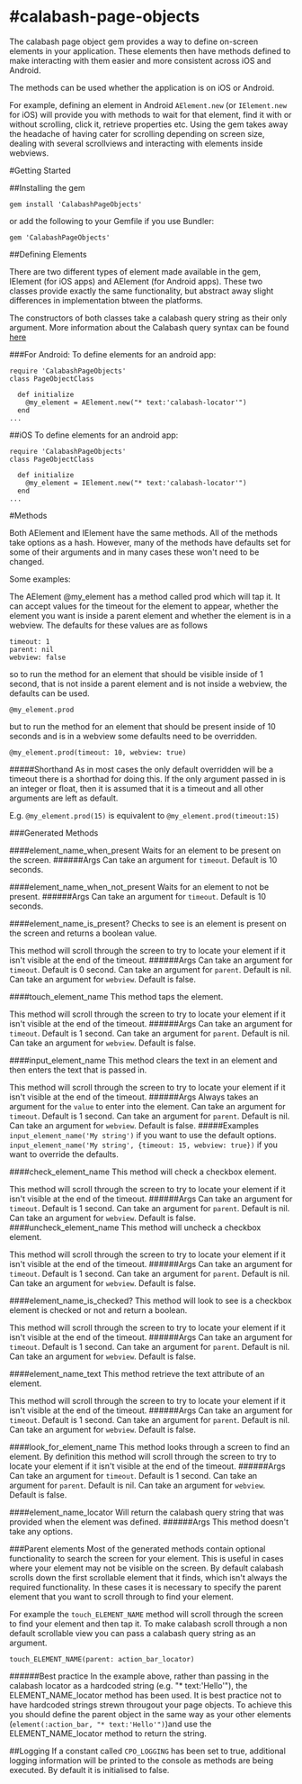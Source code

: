 #calabash-page-objects
=====================

The calabash page object gem provides a way to define on-screen elements in your application. These elements then have methods defined to make interacting with them easier and more consistent across iOS and Android.

The methods can be used whether the application is on iOS or Android.

For example, defining an element in Android `AElement.new` (or `IElement.new` for iOS) will provide you with methods to wait for that element, find it with or without scrolling, click it, retrieve properties etc. Using the gem takes away the headache of having cater for scrolling depending on screen size, dealing with several scrollviews and interacting with elements inside webviews.

#Getting Started

##Installing the gem
```
gem install 'CalabashPageObjects'
```
or add the following to your Gemfile if you use Bundler:
```
gem 'CalabashPageObjects'
```

##Defining Elements

There are two different types of element made available in the gem, IElement (for iOS apps) and AElement (for Android apps).  These two classes provide exactly the same functionality, but abstract away slight differences in implementation btween the platforms.

The constructors of both classes take a calabash query string as their only argument. More information about the Calabash query syntax can be found [here](https://github.com/calabash/calabash-android/wiki/05-Query-Syntax)

###For Android:
To define elements for an android app:
```
require 'CalabashPageObjects'
class PageObjectClass

  def initialize
    @my_element = AElement.new("* text:'calabash-locator'")
  end
...
```

##iOS
To define elements for an android app:
```
require 'CalabashPageObjects'
class PageObjectClass

  def initialize
    @my_element = IElement.new("* text:'calabash-locator'")
  end
...
```

#Methods

Both AElement and IElement have the same methods.  All of the methods take options as a hash.  However, many of the methods have defaults set for some of their arguments and in many cases these won't need to be changed.

Some examples:

The AElement @my_element has a method called prod which will tap it.  It can accept values for the timeout for the element to appear, whether the element you want is inside a parent element and whether the element is in a webview.  The defaults for these values are as follows
```
timeout: 1
parent: nil
webview: false
```
so to run the method for an element that should be visible inside of 1 second, that is not inside a parent element and is not inside a webview, the defaults can be used.

`@my_element.prod`

but to run the method for an element that should be present inside of 10 seconds and is in a webview some defaults need to be overridden.

`@my_element.prod(timeout: 10, webview: true)`

#####Shorthand
As in most cases the only default overridden will be a timeout there is a shorthad for doing this.  If the only argument passed in is an integer or float, then it is assumed that it is a timeout and all other arguments are left as default.

E.g.
`@my_element.prod(15)`
is equivalent to 
`@my_element.prod(timeout:15)`

###Generated Methods

####element_name_when_present
Waits for an element to be present on the screen.
######Args
Can take an argument for `timeout`.  Default is 10 seconds.

####element_name_when_not_present
Waits for an element to not be present.
######Args
Can take an argument for `timeout`.  Default is 10 seconds.

####element_name_is_present?
Checks to see is an element is present on the screen and returns a boolean value.

This method will scroll through the screen to try to locate your element if it isn't visible at the end of the timeout.
######Args
Can take an argument for `timeout`.  Default is 0 second.
Can take an argument for `parent`. Default is nil.
Can take an argument for `webview`. Default is false.

####touch_element_name
This method taps the element.

This method will scroll through the screen to try to locate your element if it isn't visible at the end of the timeout.
######Args
Can take an argument for `timeout`.  Default is 1 second.
Can take an argument for `parent`. Default is nil.
Can take an argument for `webview`. Default is false.

####input_element_name
This method clears the text in an element and then enters the text that is passed in.

This method will scroll through the screen to try to locate your element if it isn't visible at the end of the timeout.
######Args
Always takes an argument for the `value` to enter into the element.
Can take an argument for `timeout`.  Default is 1 second.
Can take an argument for `parent`. Default is nil.
Can take an argument for `webview`. Default is false.
#####Examples
`input_element_name('My string')` if you want to use the default options.
`input_element_name('My string', {timeout: 15, webview: true})` if you want to override the defaults.

####check_element_name
This method will check a checkbox element.

This method will scroll through the screen to try to locate your element if it isn't visible at the end of the timeout.
######Args
Can take an argument for `timeout`.  Default is 1 second.
Can take an argument for `parent`. Default is nil.
Can take an argument for `webview`. Default is false.
####uncheck_element_name
This method will uncheck a checkbox element.

This method will scroll through the screen to try to locate your element if it isn't visible at the end of the timeout.
######Args
Can take an argument for `timeout`.  Default is 1 second.
Can take an argument for `parent`. Default is nil.
Can take an argument for `webview`. Default is false.

####element_name_is_checked?
This method will look to see is a checkbox element is checked or not and return a boolean.

This method will scroll through the screen to try to locate your element if it isn't visible at the end of the timeout.
######Args
Can take an argument for `timeout`.  Default is 1 second.
Can take an argument for `parent`. Default is nil.
Can take an argument for `webview`. Default is false.

####element_name_text
This method retrieve the text attribute of an element.

This method will scroll through the screen to try to locate your element if it isn't visible at the end of the timeout.
######Args
Can take an argument for `timeout`.  Default is 1 second.
Can take an argument for `parent`. Default is nil.
Can take an argument for `webview`. Default is false.

####look_for_element_name
This method looks through a screen to find an element.  By definition this method will scroll through the screen to try to locate your element if it isn't visible at the end of the timeout.
######Args
Can take an argument for `timeout`.  Default is 1 second.
Can take an argument for `parent`. Default is nil.
Can take an argument for `webview`. Default is false.

####element_name_locator
Will return the calabash query string that was provided when the element was defined.
######Args
This method doesn't take any options.

###Parent elements
Most of the generated methods contain optional functionality to search the screen for your element.  This is useful in cases where your element may not be visible on the screen.  By default calabash scrolls down the first scrollable element that it finds, which isn't always the required functionality.  In these cases it is necessary to specify the parent element that you want to scroll through to find your element.

For example the `touch_ELEMENT_NAME` method will scroll through the screen to find your element and then tap it.  To make calabash scroll through a non default scrollable view you can pass a calabash query string as an argument.

`touch_ELEMENT_NAME(parent: action_bar_locator)`

######Best practice
In the example above, rather than passing in the calabash locator as a hardcoded string (e.g. "* text:'Hello'"), the ELEMENT_NAME_locator method has been used.  It is best practice not to have hardcoded strings strewn througout your page objects.  To achieve this you should define the parent object in the same way as your other elements (`element(:action_bar, "* text:'Hello'")`)and use the ELEMENT_NAME_locator method to return the string.

##Logging
If a constant called `CPO_LOGGING` has been set to true, additional logging information will be printed to the console as methods are being executed.  By default it is initialised to false.


